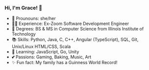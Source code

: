 ### Hi, I'm Grace! 👋

- 🌙 Prounouns: she/her
- 👩‍💻 Experience: Ex-Zoom Software Development Engineer
- 📜 Degrees: BS & MS in Computer Science from Illinois Institute of Technology
- 📚 Skills: Python, Java, C, C++, Angular (TypeScript), SQL, Git, Unix/Linux HTML/CSS, Scala
- 🌱 Learning: JavaScript, Go, Unity
- 💕 Passions: Gaming, Baking, Music, Art
- ✨ Fun fact: My family has a Guinness World Record!
